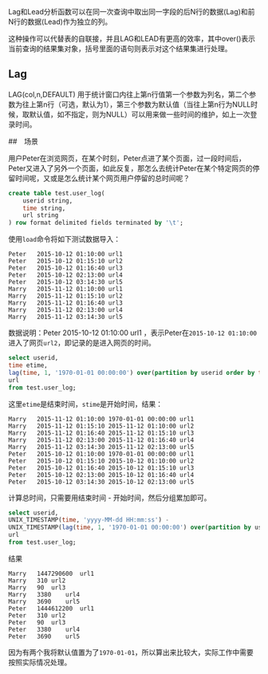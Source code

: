 Lag和Lead分析函数可以在同一次查询中取出同一字段的后N行的数据(Lag)和前N行的数据(Lead)作为独立的列。

这种操作可以代替表的自联接，并且LAG和LEAD有更高的效率，其中over()表示当前查询的结果集对象，括号里面的语句则表示对这个结果集进行处理。

## Lag

LAG(col,n,DEFAULT) 用于统计窗口内往上第n行值第一个参数为列名，第二个参数为往上第n行（可选，默认为1），第三个参数为默认值（当往上第n行为NULL时候，取默认值，如不指定，则为NULL）可以用来做一些时间的维护，如上一次登录时间。

##　场景

用户Peter在浏览网页，在某个时刻，Peter点进了某个页面，过一段时间后，Peter又进入了另外一个页面，如此反复，那怎么去统计Peter在某个特定网页的停留时间呢，又或是怎么统计某个网页用户停留的总时间呢？

```sql
create table test.user_log(
    userid string,
    time string,
    url string
) row format delimited fields terminated by '\t';
```

使用`load`命令将如下测试数据导入：

```
Peter	2015-10-12 01:10:00	url1
Peter	2015-10-12 01:15:10	url2
Peter	2015-10-12 01:16:40	url3
Peter	2015-10-12 02:13:00	url4
Peter	2015-10-12 03:14:30	url5
Marry	2015-11-12 01:10:00	url1
Marry	2015-11-12 01:15:10	url2
Marry	2015-11-12 01:16:40	url3
Marry	2015-11-12 02:13:00	url4
Marry	2015-11-12 03:14:30	url5
```

数据说明：Peter	2015-10-12 01:10:00	url1   ，表示Peter在`2015-10-12 01:10:00`进入了网页`url2`，即记录的是进入网页的时间。

```sql
select userid,
time etime,
lag(time, 1, '1970-01-01 00:00:00') over(partition by userid order by time) stime,
url 
from test.user_log;
```

这里`etime`是结束时间，`stime`是开始时间，结果：

```
Marry	2015-11-12 01:10:00	1970-01-01 00:00:00	url1
Marry	2015-11-12 01:15:10	2015-11-12 01:10:00	url2
Marry	2015-11-12 01:16:40	2015-11-12 01:15:10	url3
Marry	2015-11-12 02:13:00	2015-11-12 01:16:40	url4
Marry	2015-11-12 03:14:30	2015-11-12 02:13:00	url5
Peter	2015-10-12 01:10:00	1970-01-01 00:00:00	url1
Peter	2015-10-12 01:15:10	2015-10-12 01:10:00	url2
Peter	2015-10-12 01:16:40	2015-10-12 01:15:10	url3
Peter	2015-10-12 02:13:00	2015-10-12 01:16:40	url4
Peter	2015-10-12 03:14:30	2015-10-12 02:13:00	url5
```

计算总时间，只需要用结束时间 - 开始时间，然后分组累加即可。

```sql
select userid,
UNIX_TIMESTAMP(time, 'yyyy-MM-dd HH:mm:ss') - 
UNIX_TIMESTAMP(lag(time, 1, '1970-01-01 00:00:00') over(partition by userid order by time), 'yyyy-MM-dd HH:mm:ss'),
url 
from test.user_log;
```

结果

```
Marry	1447290600	url1
Marry	310	url2
Marry	90	url3
Marry	3380	url4
Marry	3690	url5
Peter	1444612200	url1
Peter	310	url2
Peter	90	url3
Peter	3380	url4
Peter	3690	url5
```

因为有两个我将默认值置为了`1970-01-01`，所以算出来比较大，实际工作中需要按照实际情况处理。